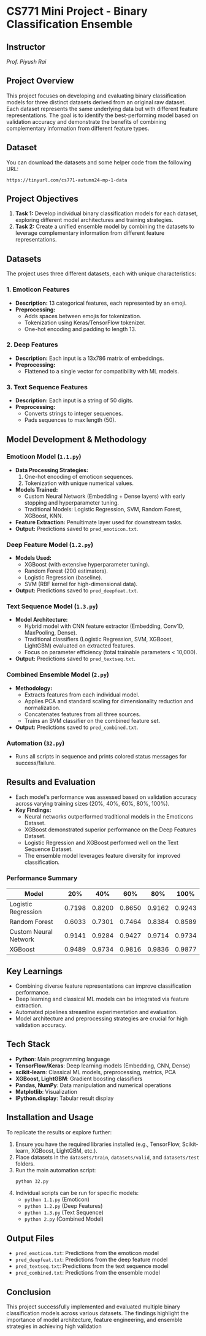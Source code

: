 # CS771 Mini Project - Binary Classification Ensemble

## Instructor
*Prof. Piyush Rai*

## Project Overview
This project focuses on developing and evaluating binary classification models for three distinct datasets derived from an original raw dataset. Each dataset represents the same underlying data but with different feature representations. The goal is to identify the best-performing model based on validation accuracy and demonstrate the benefits of combining complementary information from different feature types.

## Dataset

You can download the datasets and some helper code from the following URL:

```
https://tinyurl.com/cs771-autumn24-mp-1-data
```


## Project Objectives
1. **Task 1:** Develop individual binary classification models for each dataset, exploring different model architectures and training strategies.
2. **Task 2:** Create a unified ensemble model by combining the datasets to leverage complementary information from different feature representations.

## Datasets

The project uses three different datasets, each with unique characteristics:

### 1. Emoticon Features
- **Description:** 13 categorical features, each represented by an emoji.
- **Preprocessing:** 
  - Adds spaces between emojis for tokenization.
  - Tokenization using Keras/TensorFlow tokenizer.
  - One-hot encoding and padding to length 13.

### 2. Deep Features
- **Description:** Each input is a 13x786 matrix of embeddings.
- **Preprocessing:** 
  - Flattened to a single vector for compatibility with ML models.

### 3. Text Sequence Features
- **Description:** Each input is a string of 50 digits.
- **Preprocessing:** 
  - Converts strings to integer sequences.
  - Pads sequences to max length (50).

## Model Development & Methodology

### Emoticon Model (`1.1.py`)
- **Data Processing Strategies:**
  1. One-hot encoding of emoticon sequences.
  2. Tokenization with unique numerical values.
- **Models Trained:**
  - Custom Neural Network (Embedding + Dense layers) with early stopping and hyperparameter tuning.
  - Traditional Models: Logistic Regression, SVM, Random Forest, XGBoost, KNN.
- **Feature Extraction:** Penultimate layer used for downstream tasks.
- **Output:** Predictions saved to `pred_emoticon.txt`.

### Deep Feature Model (`1.2.py`)
- **Models Used:**
  - XGBoost (with extensive hyperparameter tuning).
  - Random Forest (200 estimators).
  - Logistic Regression (baseline).
  - SVM (RBF kernel for high-dimensional data).
- **Output:** Predictions saved to `pred_deepfeat.txt`.

### Text Sequence Model (`1.3.py`)
- **Model Architecture:**
  - Hybrid model with CNN feature extractor (Embedding, Conv1D, MaxPooling, Dense).
  - Traditional classifiers (Logistic Regression, SVM, XGBoost, LightGBM) evaluated on extracted features.
  - Focus on parameter efficiency (total trainable parameters < 10,000).
- **Output:** Predictions saved to `pred_textseq.txt`.

### Combined Ensemble Model (`2.py`)
- **Methodology:**
  - Extracts features from each individual model.
  - Applies PCA and standard scaling for dimensionality reduction and normalization.
  - Concatenates features from all three sources.
  - Trains an SVM classifier on the combined feature set.
- **Output:** Predictions saved to `pred_combined.txt`.

### Automation (`32.py`)
- Runs all scripts in sequence and prints colored status messages for success/failure.

## Results and Evaluation

- Each model's performance was assessed based on validation accuracy across varying training sizes (20%, 40%, 60%, 80%, 100%).
- **Key Findings:**
  - Neural networks outperformed traditional models in the Emoticons Dataset.
  - XGBoost demonstrated superior performance on the Deep Features Dataset.
  - Logistic Regression and XGBoost performed well on the Text Sequence Dataset.
  - The ensemble model leverages feature diversity for improved classification.

### Performance Summary

| Model                     | 20%   | 40%   | 60%   | 80%   | 100%  |
|---------------------------|-------|-------|-------|-------|-------|
| Logistic Regression       | 0.7198 | 0.8200 | 0.8650 | 0.9162 | 0.9243 |
| Random Forest             | 0.6033 | 0.7301 | 0.7464 | 0.8384 | 0.8589 |
| Custom Neural Network     | 0.9141 | 0.9284 | 0.9427 | 0.9714 | 0.9734 |
| XGBoost                   | 0.9489 | 0.9734 | 0.9816 | 0.9836 | 0.9877 |

## Key Learnings

- Combining diverse feature representations can improve classification performance.
- Deep learning and classical ML models can be integrated via feature extraction.
- Automated pipelines streamline experimentation and evaluation.
- Model architecture and preprocessing strategies are crucial for high validation accuracy.

## Tech Stack

- **Python**: Main programming language
- **TensorFlow/Keras**: Deep learning models (Embedding, CNN, Dense)
- **scikit-learn**: Classical ML models, preprocessing, metrics, PCA
- **XGBoost, LightGBM**: Gradient boosting classifiers
- **Pandas, NumPy**: Data manipulation and numerical operations
- **Matplotlib**: Visualization
- **IPython.display**: Tabular result display

## Installation and Usage

To replicate the results or explore further:
1. Ensure you have the required libraries installed (e.g., TensorFlow, Scikit-learn, XGBoost, LightGBM, etc.).
2. Place datasets in the `datasets/train`, `datasets/valid`, and `datasets/test` folders.
3. Run the main automation script:
   ```bash
   python 32.py
   ```
4. Individual scripts can be run for specific models:
   - `python 1.1.py` (Emoticon)
   - `python 1.2.py` (Deep Features)
   - `python 1.3.py` (Text Sequence)
   - `python 2.py` (Combined Model)

## Output Files

- `pred_emoticon.txt`: Predictions from the emoticon model
- `pred_deepfeat.txt`: Predictions from the deep feature model
- `pred_textseq.txt`: Predictions from the text sequence model
- `pred_combined.txt`: Predictions from the ensemble model

## Conclusion

This project successfully implemented and evaluated multiple binary classification models across various datasets. The findings highlight the importance of model architecture, feature engineering, and ensemble strategies in achieving high validation